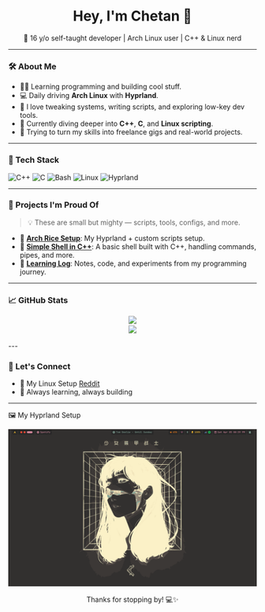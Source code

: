 <h1 align="center">Hey, I'm Chetan 👋</h1>
<p align="center">🧠 16 y/o self-taught developer | Arch Linux user | C++ & Linux nerd</p>

---

### 🛠️ About Me

- 🧑‍💻 Learning programming and building cool stuff.
- 💻 Daily driving **Arch Linux** with **Hyprland**.
- 🔧 I love tweaking systems, writing scripts, and exploring low-key dev tools.
- 🌱 Currently diving deeper into **C++**, **C**, and **Linux scripting**.
- 🚀 Trying to turn my skills into freelance gigs and real-world projects.

---

### 🧰 Tech Stack

![C++](https://img.shields.io/badge/C++-00599C?style=for-the-badge&logo=c%2b%2b&logoColor=white)
![C](https://img.shields.io/badge/C-A8B9CC?style=for-the-badge&logo=c&logoColor=white)
![Bash](https://img.shields.io/badge/Bash-121011?style=for-the-badge&logo=gnubash&logoColor=white)
![Linux](https://img.shields.io/badge/Linux-FCC624?style=for-the-badge&logo=linux&logoColor=black)
![Hyprland](https://img.shields.io/badge/Hyprland-1e1e2e?style=for-the-badge&logo=archlinux&logoColor=blue)

---

### 📂 Projects I'm Proud Of

> 💡 These are small but mighty — scripts, tools, configs, and more.

- 🔧 [**Arch Rice Setup**](https://github.com/chetannnnnnnnnnnn/dot-files): My Hyprland + custom scripts setup.
- 🐚 [**Simple Shell in C++**](https://github.com/chetannnnnnnnnnnn/Shell-in-c): A basic shell built with C++, handling commands, pipes, and more.
- 📜 [**Learning Log**](https://github.com/chetannnnnnnnnnnn/learning-log): Notes, code, and experiments from my programming journey.

---

### 📈 GitHub Stats

<p align="center">
  <img src="https://github-readme-stats.vercel.app/api?username=chetannnnnnnnnnnn&show_icons=true&theme=radical" />
  <br>
  <img src="https://streak-stats.demolab.com/?user=chetannnnnnnnnnnn&theme=radical" />
</p>
---

### 💬 Let's Connect

- 🐧 My Linux Setup <a href="https://www.reddit.com/r/unixporn/comments/1ja9fn5/hyprland_my_first_rice/?utm_source=share&utm_medium=web3x&utm_name=web3xcss&utm_term=1&utm_content=share_button">Reddit</a>
- 🧠 Always learning, always building

---
 🖼️ My Hyprland Setup

<p align="center">
  <img src="assests/swappy-20250405_203958.png" alt="My Hyprland Setup" width="800"/>
</p>
<p align="center">Thanks for stopping by! 💻✨</p>


